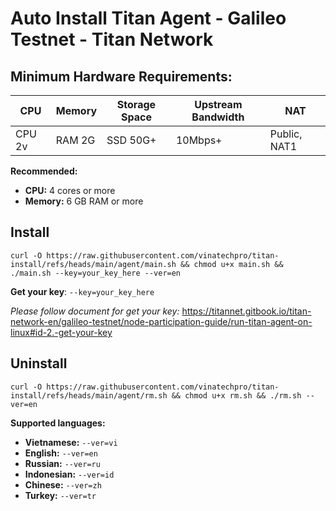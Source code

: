 # Auto Install Titan Agent - Galileo Testnet - Titan Network

## Minimum Hardware Requirements:

| CPU     | Memory | Storage Space | Upstream Bandwidth | NAT          |
|---------|--------|---------------|--------------------|--------------|
| CPU 2v  | RAM 2G | SSD 50G+      | 10Mbps+             | Public, NAT1 |

**Recommended:**

*   **CPU:** 4 cores or more
*   **Memory:** 6 GB RAM or more

## Install
```
curl -O https://raw.githubusercontent.com/vinatechpro/titan-install/refs/heads/main/agent/main.sh && chmod u+x main.sh && ./main.sh --key=your_key_here --ver=en
```
**Get your key**: `--key=your_key_here`

*Please follow document for get your key:* https://titannet.gitbook.io/titan-network-en/galileo-testnet/node-participation-guide/run-titan-agent-on-linux#id-2.-get-your-key

## Uninstall 
```
curl -O https://raw.githubusercontent.com/vinatechpro/titan-install/refs/heads/main/agent/rm.sh && chmod u+x rm.sh && ./rm.sh --ver=en
```

**Supported languages:**

*   **Vietnamese:** `--ver=vi`
*   **English:** `--ver=en`
*   **Russian:** `--ver=ru`
*   **Indonesian:** `--ver=id`
*   **Chinese:** `--ver=zh`
*   **Turkey:** `--ver=tr`



